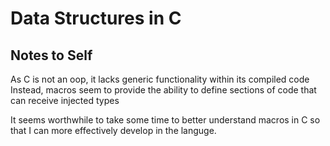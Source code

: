 # Data Structures in C

## Notes to Self
As C is not an oop, it lacks generic functionality within its compiled code
Instead, macros seem to provide the ability to define sections of code that can receive injected types

It seems worthwhile to take some time to better understand macros in C so that I can more effectively develop in the languge.
